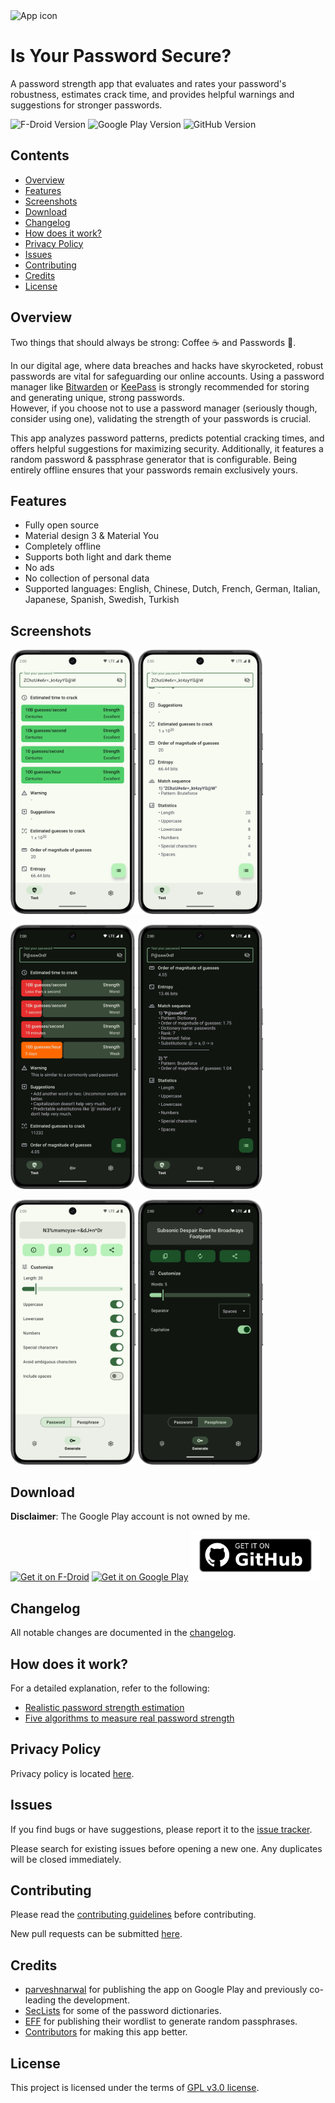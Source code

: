 <img src="fastlane/metadata/android/en-US/images/icon.png" width="80" alt="App icon"/> 

# Is Your Password Secure?

A password strength app that evaluates and rates your password's robustness, estimates crack time, and provides helpful warnings and suggestions for stronger passwords.


<img src="https://img.shields.io/f-droid/v/com.iyps?logo=FDroid&color=green&style=for-the-badge" alt="F-Droid Version"> <img src="https://img.shields.io/endpoint?url=https://play.cuzi.workers.dev/play?i=com.iyps&m=$version&logo=GooglePlay&color=3BCCFF&label=Google%20Play&style=for-the-badge" alt="Google Play Version"> <img src="https://img.shields.io/github/v/release/StellarSand/IYPS?logo=GitHub&color=212121&label=GitHub&style=for-the-badge" alt="GitHub Version">



## Contents
- [Overview](#overview)
- [Features](#features)
- [Screenshots](#screenshots)
- [Download](#download)
- [Changelog](#changelog)
- [How does it work?](#how-does-it-work)
- [Privacy Policy](#privacy-policy)
- [Issues](#issues)
- [Contributing](#contributing)
- [Credits](#credits)
- [License](#license)



## Overview
Two things that should always be strong: Coffee ☕ and Passwords 🔑.

In our digital age, where data breaches and hacks have skyrocketed, robust passwords are vital for safeguarding our online accounts. Using a password manager like [Bitwarden](https://bitwarden.com/) or [KeePass](https://keepass.info/) is strongly recommended for storing and generating unique, strong passwords.
<br>However, if you choose not to use a password manager (seriously though, consider using one), validating the strength of your passwords is crucial. 
 
 This app analyzes password patterns, predicts potential cracking times, and offers helpful suggestions for maximizing security. Additionally, it features a random password & passphrase generator that is configurable. Being entirely offline ensures that your passwords remain exclusively yours.



## Features
- Fully open source
- Material design 3 & Material You
- Completely offline
- Supports both light and dark theme
- No ads
- No collection of personal data
- Supported languages: English, Chinese, Dutch, French, German, Italian, Japanese, Spanish, Swedish, Turkish



## Screenshots

<img src="/fastlane/metadata/android/en-US/images/phoneScreenshots/1.png" width="200"/>  <img src="/fastlane/metadata/android/en-US/images/phoneScreenshots/2.png" width="200"/>

<img src="/fastlane/metadata/android/en-US/images/phoneScreenshots/3.png" width="200"/>  <img src="/fastlane/metadata/android/en-US/images/phoneScreenshots/4.png" width="200"/>

<img src="/fastlane/metadata/android/en-US/images/phoneScreenshots/5.png" width="200"/>  <img src="/fastlane/metadata/android/en-US/images/phoneScreenshots/6.png" width="200"/>



## Download
**Disclaimer**: The Google Play account is not owned by me.

[<img src="https://fdroid.gitlab.io/artwork/badge/get-it-on.png"
alt="Get it on F-Droid"
height="80">](https://f-droid.org/packages/com.iyps)
[<img src="https://play.google.com/intl/en_us/badges/images/generic/en_badge_web_generic.png"
alt="Get it on Google Play"
height="80">](https://play.google.com/store/apps/details?id=com.iyps)
[<img src="https://raw.githubusercontent.com/Kunzisoft/Github-badge/main/get-it-on-github.png"
alt="Get it on GitHub"
height="80">](https://github.com/StellarSand/IYPS/releases/latest)



## Changelog
All notable changes are documented in the [changelog](https://github.com/StellarSand/IYPS/blob/master/CHANGELOG.md).



## How does it work?
For a detailed explanation, refer to the following:
- [Realistic password strength estimation](https://dropbox.tech/security/zxcvbn-realistic-password-strength-estimation)
- [Five algorithms to measure real password strength](https://medium.com/nulab/five-algorithms-to-measure-real-password-strength-bd30126e82cc)



## Privacy Policy
Privacy policy is located [here](https://github.com/StellarSand/IYPS/blob/master/PRIVACY.md).



## Issues
If you find bugs or have suggestions, please report it to the [issue tracker](https://github.com/StellarSand/IYPS/issues). 

Please search for existing issues before opening a new one. Any duplicates will be closed immediately.



## Contributing
Please read the [contributing guidelines](https://github.com/StellarSand/IYPS/blob/main/CONTRIBUTING.md) before contributing.

New pull requests can be submitted [here](https://github.com/StellarSand/IYPS/pulls).



## Credits
- [parveshnarwal](https://github.com/parveshnarwal) for publishing the app on Google Play and previously co-leading the development.
- [SecLists](https://github.com/danielmiessler/SecLists) for some of the password dictionaries.
- [EFF](https://www.eff.org) for publishing their wordlist to generate random passphrases.
- [Contributors](https://github.com/StellarSand/IYPS/graphs/contributors) for making this app better.



## License
This project is licensed under the terms of [GPL v3.0 license](https://github.com/StellarSand/IYPS/blob/main/LICENSE).
